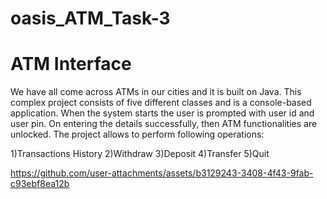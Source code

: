 # oasis_ATM_Task-3
# ATM Interface
We have all come across ATMs in our cities and it is built on Java. This complex project consists of five different classes and is a console-based application. When the system starts the user is prompted with user id and user pin. On entering the details successfully, then ATM functionalities are unlocked. The project allows to perform following operations:

1)Transactions History 
2)Withdraw 
3)Deposit
4)Transfer 
5)Quit


https://github.com/user-attachments/assets/b3129243-3408-4f43-9fab-c93ebf8ea12b
